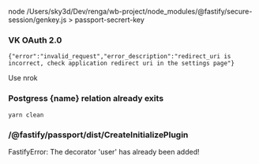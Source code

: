 node /Users/sky3d/Dev/renga/wb-project/node_modules/@fastify/secure-session/genkey.js > passport-secrert-key

### VK OAuth 2.0

`{"error":"invalid_request","error_description":"redirect_uri is incorrect, check application redirect uri in the settings page"}`

Use nrok

### Postgress {name} relation already exits

`yarn clean`



### /@fastify/passport/dist/CreateInitializePlugin

FastifyError: The decorator 'user' has already been added!
